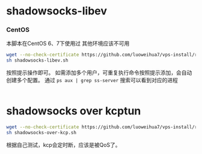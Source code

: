 # shadowsocks-libev
### CentOS
本脚本在CentOS 6、7下使用过
其他环境应该不可用
```bash
wget --no-check-certificate https://github.com/luoweihua7/vps-install/raw/master/shadowsocks/shadowsocks-libev.sh
sh shadowsocks-libev.sh
```
按照提示操作即可。
如需添加多个用户，可重复执行命令按照提示添加，会自动创建多个配置。
通过 `ps aux | grep ss-server` 搜索可以看到对应的进程
<br>
<br>

# shadowsocks over kcptun
```bash
wget --no-check-certificate https://github.com/luoweihua7/vps-install/raw/master/shadowsocks/shadowsocks-over-kcp.sh
sh shadowsocks-over-kcp.sh
```
根据自己测试，kcp会定时断，应该是被QoS了。

